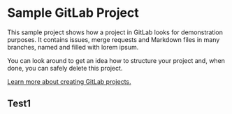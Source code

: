 # Sample GitLab Project

This sample project shows how a project in GitLab looks for demonstration purposes. It contains issues, merge requests and Markdown files in many branches,
named and filled with lorem ipsum.

You can look around to get an idea how to structure your project and, when done, you can safely delete this project.

[Learn more about creating GitLab projects.](https://docs.gitlab.com/ee/gitlab-basics/create-project.html)

## Test1
